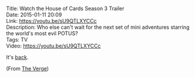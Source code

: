 Title: Watch the House of Cards Season 3 Trailer  
Date: 2015-01-11 20:09  
Link: https://youtu.be/sU9QTLXYCCc  
Description: Who else can't wait for the next set of mini adventures starring the world's most evil POTUS?  
Tags: TV  
Video: https://youtu.be/sU9QTLXYCCc  

It's [back][1].

(From [The Verge][2])

[1]: https://en.wikipedia.org/wiki/House_of_Cards_(U.S._TV_series)
[2]: http://www.theverge.com/2015/1/11/7529931/watch-the-house-of-cards-season-3-trailer "Source post from The Verge"
